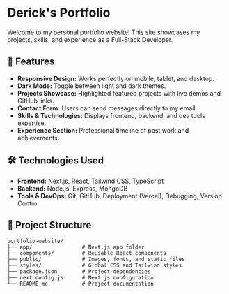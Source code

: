 # Derick's Portfolio

Welcome to my personal portfolio website! This site showcases my projects, skills, and experience as a Full-Stack Developer.

## 🌟 Features

- **Responsive Design:** Works perfectly on mobile, tablet, and desktop.  
- **Dark Mode:** Toggle between light and dark themes.  
- **Projects Showcase:** Highlighted featured projects with live demos and GitHub links.  
- **Contact Form:** Users can send messages directly to my email.  
- **Skills & Technologies:** Displays frontend, backend, and dev tools expertise.  
- **Experience Section:** Professional timeline of past work and achievements.

## 🛠 Technologies Used

- **Frontend:** Next.js, React, Tailwind CSS, TypeScript  
- **Backend:** Node.js, Express, MongoDB  
- **Tools & DevOps:** Git, GitHub, Deployment (Vercel), Debugging, Version Control  

## 📂 Project Structure

```text
portfolio-website/
├── app/                # Next.js app folder
├── components/         # Reusable React components
├── public/             # Images, fonts, and static files
├── styles/             # Global CSS and Tailwind styles
├── package.json        # Project dependencies
├── next.config.js      # Next.js configuration
└── README.md           # Project documentation
